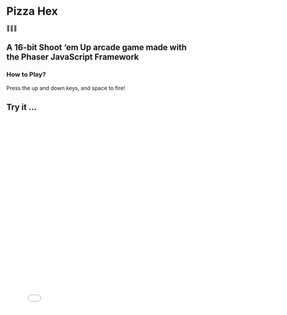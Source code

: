 # Pizza Hex
🍕🧙‍♀️ 
## A 16-bit Shoot ‘em Up arcade game made with the Phaser JavaScript Framework

### How to Play?
Press the up and down keys, and space to fire!

## Try it ...

<iframe src="ghost-goblin.github.io/pizza-hex/" title="Pizza-Hex" width="800" height="500" scrolling="“no”" frameborder="“0”"></iframe>
